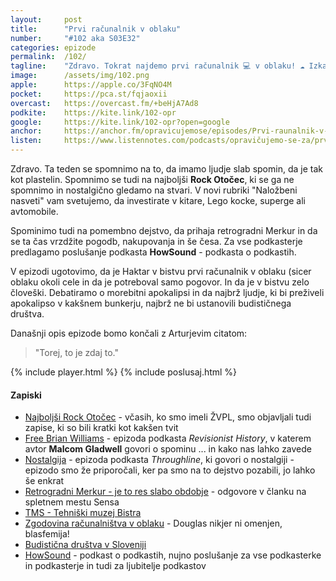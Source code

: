 ```yaml
---
layout: 	post
title:  	"Prvi računalnik v oblaku"
number: 	"#102 aka S03E32"
categories:	epizode
permalink:	/102/
tagline: 	"Zdravo. Tokrat najdemo prvi računalnik 💻 v oblaku! ☁️ Izkaže se, da je prvi računalnik v oblaku izumil Douglas Adams."
image:		/assets/img/102.png
apple:		https://apple.co/3FqNO4M
pocket:		https://pca.st/fqjaoxii
overcast:	https://overcast.fm/+beHjA7Ad8
podkite:	https://kite.link/102-opr
google:		https://kite.link/102-opr?open=google
anchor:		https://anchor.fm/opravicujemose/episodes/Prvi-raunalnik-v-oblaku-e1i8hc8
listen:		https://www.listennotes.com/podcasts/opravičujemo-se-za/prvi-računalnik-v-oblaku-uVHI1pA7F3X/embed/
---
```


Zdravo. Ta teden se spomnimo na to, da imamo ljudje slab spomin, da je tak kot plastelin. Spomnimo se tudi na najboljši **Rock Otočec**, ki se ga ne spomnimo in nostalgično gledamo na stvari. V novi rubriki "Naložbeni nasveti" vam svetujemo, da investirate v kitare, Lego kocke, superge ali avtomobile. 

Spominimo tudi na pomembno dejstvo, da prihaja retrogradni Merkur in da se ta čas vrzdžite pogodb, nakupovanja in še česa. Za vse podkasterje predlagamo poslušanje podkasta **HowSound** - podkasta o podkastih. 

V epizodi ugotovimo, da je Haktar v bistvu prvi računalnik v oblaku (sicer oblaku okoli cele in da je potreboval samo pogovor. In da je v bistvu zelo človeški. Debatiramo o morebitni apokalipsi in da najbrž ljudje, ki bi preživeli apokalipso v kakšnem bunkerju, najbrž ne bi ustanovili budističnega društva. 

Današnji opis epizode bomo končali z Arturjevim citatom:  

> "Torej, to je zdaj to." 

{% include player.html %}
{% include poslusaj.html %}

<!--break-->

#### Zapiski

- [Najboljši Rock Otočec](http://www.zvpl.com/42/clanki/rock-otocec-part-one/) - včasih, ko smo imeli ŽVPL, smo objavljali tudi zapise, ki so bili kratki kot kakšen tvit
- [Free Brian Williams](https://www.pushkin.fm/episode/free-brian-williams/) - epizoda podkasta _Revisionist History_, v katerem avtor **Malcom Gladwell** govori o spominu ... in kako nas lahko zavede
- [Nostalgija](https://www.npr.org/2021/10/13/1045812865/the-nostalgia-bone) - epizoda podkasta _Throughline_, ki govori o nostalgiji - epizodo smo že priporočali, ker pa smo na to dejstvo pozabili, jo lahko še enkrat
- [Retrogradni Merkur - je to res slabo obdobje](https://sensa.metropolitan.si/osebna-rast/prihaja-retrogradni-merkur-10-maj/) - odgovore v članku na spletnem mestu Sensa
- [TMS - Tehniški muzej Bistra](https://www.tms.si/)
- [Zgodovina računalništva v oblaku](https://www.geeksforgeeks.org/history-of-cloud-computing/) - Douglas nikjer ni omenjen, blasfemija! 
- [Budistična društva v Sloveniji](https://sl.wikipedia.org/wiki/Budizem_v_Sloveniji#Budisti%C4%8Dne_organizacije)
- [HowSound](https://transom.org/topics/howsound/) - podkast o podkastih, nujno poslušanje za vse podkasterke in podkasterje in tudi za ljubitelje podkastov